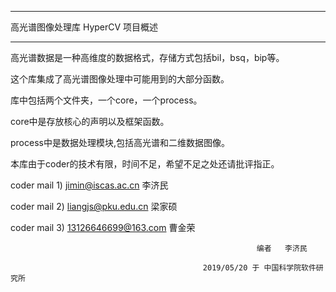 ﻿
**************
高光谱图像处理库 HyperCV 项目概述
**************

高光谱数据是一种高维度的数据格式，存储方式包括bil，bsq，bip等。

这个库集成了高光谱图像处理中可能用到的大部分函数。

库中包括两个文件夹，一个core，一个process。

core中是存放核心的声明以及框架函数。

process中是数据处理模块,包括高光谱和二维数据图像。

本库由于coder的技术有限，时间不足，希望不足之处还请批评指正。


coder mail 1) jimin@iscas.ac.cn  李济民

coder mail 2) liangjs@pku.edu.cn  梁家硕

coder mail 3) 13126646699@163.com  曹金荣


 

                                                           编者   李济民

			                                   2019/05/20 于 中国科学院软件研究所
